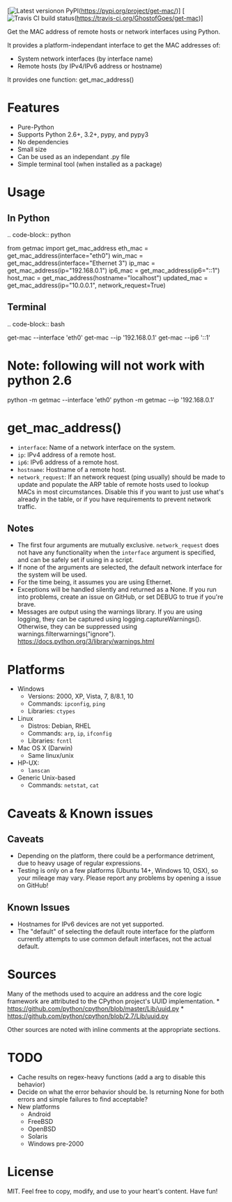
[![Latest versionon PyPI](https://badge.fury.io/py/get-mac.svg)(https://pypi.org/project/get-mac/)]
[![Travis CI build status](https://travis-ci.org/GhostofGoes/get-mac.svg?branch=master)(https://travis-ci.org/GhostofGoes/get-mac)]

Get the MAC address of remote hosts or network interfaces using Python.

It provides a platform-independant interface to get the MAC addresses of:

* System network interfaces (by interface name)
* Remote hosts (by IPv4/IPv6 address or hostname)

It provides one function: get_mac_address()


Features
========

* Pure-Python
* Supports Python 2.6+, 3.2+, pypy, and pypy3
* No dependencies
* Small size
* Can be used as an independant .py file
* Simple terminal tool (when installed as a package)


Usage
=====

In Python
---------
.. code-block:: python

   from getmac import get_mac_address
   eth_mac = get_mac_address(interface="eth0")
   win_mac = get_mac_address(interface="Ethernet 3")
   ip_mac = get_mac_address(ip="192.168.0.1")
   ip6_mac = get_mac_address(ip6="::1")
   host_mac = get_mac_address(hostname="localhost")
   updated_mac = get_mac_address(ip="10.0.0.1", network_request=True)

Terminal
--------
.. code-block:: bash

   get-mac --interface 'eth0'
   get-mac --ip '192.168.0.1'
   get-mac --ip6 '::1'
   # Note: following will not work with python 2.6
   python -m getmac --interface 'eth0'
   python -m getmac --ip '192.168.0.1'


get_mac_address()
=================

* `interface`: Name of a network interface on the system.
* `ip`: IPv4 address of a remote host.
* `ip6`: IPv6 address of a remote host.
* `hostname`: Hostname of a remote host.
* `network_request`: If an network request (ping usually) should be made to update and populate the
ARP table of remote hosts used to lookup MACs in most circumstances. Disable this if you want to
just use what's already in the table, or if you have requirements to prevent network traffic.

Notes
----
* The first four arguments are mutually exclusive. `network_request` does not have any functionality
when the `interface` argument is specified, and can be safely set if using in a script.
* If none of the arguments are selected, the default network interface for the system will be used.
* For the time being, it assumes you are using Ethernet.
* Exceptions will be handled silently and returned as a None.
    If you run into problems, create an issue on GitHub,
    or set DEBUG to true if you're brave.
* Messages are output using the warnings library.
If you are using logging, they can be captured using logging.captureWarnings().
Otherwise, they can be suppressed using warnings.filterwarnings("ignore").
https://docs.python.org/3/library/warnings.html



Platforms
=========

* Windows
    * Versions: 2000, XP, Vista, 7, 8/8.1, 10
    * Commands: `ipconfig`, `ping`
    * Libraries: `ctypes`
* Linux
    * Distros: Debian, RHEL
    * Commands: `arp`, `ip`, `ifconfig`
    * Libraries: `fcntl`
* Mac OS X (Darwin)
    * Same linux/unix
* HP-UX:
    * `lanscan`
* Generic Unix-based
    * Commands: `netstat`, `cat`


Caveats & Known issues
======================

Caveats
-------
* Depending on the platform, there could be a performance detriment, due to heavy usage of
regular expressions.
* Testing is only on a few platforms (Ubuntu 14+, Windows 10, OSX), so your mileage may vary.
Please report any problems by opening a issue on GitHub!

Known Issues
------------
* Hostnames for IPv6 devices are not yet supported.
* The "default" of selecting the default route interface for the platform
currently attempts to use common default interfaces, not the actual default.

Sources
=======
Many of the methods used to acquire an address and the core logic framework
are attributed to the CPython project's UUID implementation.
    * https://github.com/python/cpython/blob/master/Lib/uuid.py
    * https://github.com/python/cpython/blob/2.7/Lib/uuid.py

Other sources are noted with inline comments at the appropriate sections.



TODO
====

* Cache results on regex-heavy functions (add a arg to disable this behavior)
* Decide on what the error behavior should be. Is returning None for both
errors and simple failures to find acceptable?
* New platforms
    * Android
    * FreeBSD
    * OpenBSD
    * Solaris
    * Windows pre-2000


License
=======
MIT. Feel free to copy, modify, and use to your heart's content. Have fun!
